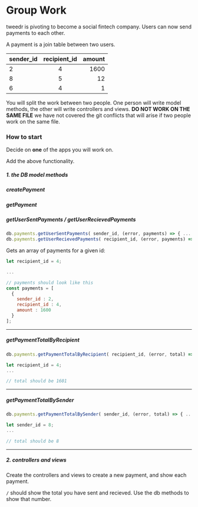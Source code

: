 # Group Work


tweedr is pivoting to become a social fintech company. Users can now send payments to each other.

A payment is a join table between two users.

| sender_id     | recipient_id  | amount |
| ------------- |:-------------:|  -----:|
|  2            |  4            | 1600   |
|  8            |  5            |   12   |
|  6            |  4            |    1   |

You will split the work between two people. One person will write model methods, the other will write controllers and views. **DO NOT WORK ON THE SAME FILE** we have not covered the git conflicts that will arise if two people work on the same file.

### How to start

Decide on **one** of the apps you will work on.

Add the above functionality.


##### 1. the DB model methods

##### createPayment

##### getPayment

##### getUserSentPayments / getUserRecievedPayments

```js
db.payments.getUserSentPayments( sender_id, (error, payments) => { ...
db.payments.getUserRecievedPayments( recipient_id, (error, payments) => { ...
```

Gets an array of payments for a given id:

```js
let recipient_id = 4;

...

// payments should look like this
const payments = [
  {
    sender_id : 2,
    recipient_id : 4,
    amount : 1600
  }
];
```

<hr/>

##### getPaymentTotalByRecipient

```js
db.payments.getPaymentTotalByRecipient( recipient_id, (error, total) => { ...
```

```js
let recipient_id = 4;
...

// total should be 1601
```

<hr/>

##### getPaymentTotalBySender


```js
db.payments.getPaymentTotalBySender( sender_id, (error, total) => { ...
```

```js
let sender_id = 8;
...

// total should be 8
```

<hr/>


##### 2. controllers and views

Create the controllers and views to create a new payment, and show each payment.

`/` should show the total you have sent and recieved. Use the db methods to show that number.
